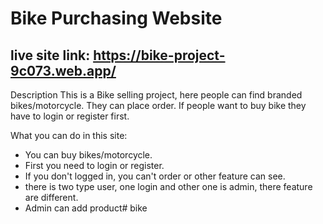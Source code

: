 # Bike Purchasing Website
## live site link: https://bike-project-9c073.web.app/
Description
This is a Bike selling project, here people can find branded bikes/motorcycle. They can place order. If people want to buy bike they have to login or register first.

What you can do in this site:

- You can buy bikes/motorcycle.
- First you need to login or register.
- If you don't logged in, you can't order or other feature can see.
- there is two type user, one login and other one is admin, there feature are different.
- Admin can add product#   b i k e  
 